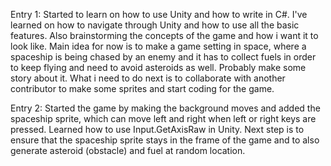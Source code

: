Entry 1:
Started to learn on how to use Unity and how to write in C#. I've learned on how to navigate through Unity and how to use all the basic features.
Also brainstorming the concepts of the game and how i want it to look like. Main idea for now is to make a game setting in space, where a spaceship is being
chased by an enemy and it has to collect fuels in order to keep flying and need to avoid asteroids as well. Probably make some story about it. What i need to
do next is to collaborate with another contributor to make some sprites and start coding for the game.

Entry 2:
Started the game by making the background moves and added the spaceship sprite, which can move left and right when left or right keys are pressed. Learned how to use Input.GetAxisRaw in Unity. Next step is to ensure that the spaceship sprite stays in the frame of the game and to also generate asteroid (obstacle) and fuel at random location.
